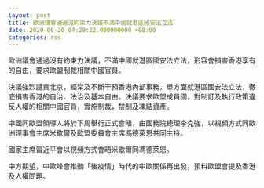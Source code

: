 ```yaml
---
layout: post
title: 歐洲議會通過沒約束力決議不滿中國就港區國安法立法
date: 2020-06-20 04:29:22.000000000 +08:00
categories: rss
---
```


歐洲議會通過沒有約束力決議，不滿中國就港區國安法立法，形容會損害香港享有的自由，要求歐盟制裁相關中國官員。

決議強烈譴責北京，經常及不斷干預香港內部事務，單方面就港區國安法立法，徹底損害香港的自治、法治及基本自由。決議要求歐盟成員國，對制訂及執行政策違反人權的相關中國官員，實施制裁，禁制及凍結資產。

中國同歐盟領導人將於下周舉行正式會晤，由國務院總理李克強，以視頻方式同歐洲理事會主席米歇爾及歐盟委員會主席馮德萊恩共同主持。

國家主席習近平會以視頻方式會晤米歇爾同馮德萊恩。

中方期望，中歐峰會推動「後疫情」時代的中歐關係再出發，預料歐盟會提及香港及人權問題。
